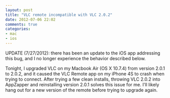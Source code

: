 ```yaml
---
layout: post
title: "VLC remote incompatible with VLC 2.0.2"
date: 2012-07-06 22:02
comments: true
categories: 
- mac
- ios
---
```


UPDATE (7/27/2012): there has been an update to the iOS app addressing this bug, and I no longer experience the behavior described below.

Tonight, I upgraded VLC on my Macbook Air (OS X 10.7.4) from version 2.0.1 to 2.0.2, and it caused the VLC Remote app on my iPhone 4S to crash when trying to connect. After trying a few clean installs, throwing VLC 2.0.2 into AppZapper and reinstalling version 2.0.1 solves this issue for me. I'll likely hang out for a new version of the remote before trying to upgrade again.
